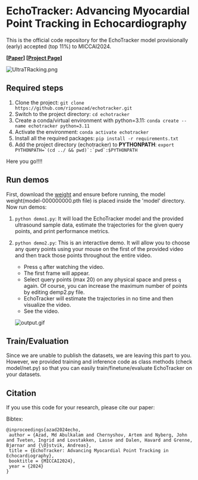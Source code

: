 # EchoTracker: Advancing Myocardial Point Tracking in Echocardiography

This is the official code repository for the EchoTracker model provisionally (early) accepted (top 11%) to MICCAI2024.

**[[Paper]()] [[Project Page](https://riponazad.github.io/echotracker/)]**

![UltraTRacking.png](https://github.com/riponazad/echotracker/blob/main/assets/UltraTRacking.png)


## Required steps
1. Clone the project: `git clone https://github.com/riponazad/echotracker.git`
2. Switch to the project directory: `cd echotracker`
3. Create a conda/virtual environment with python=3.11: `conda create --name echotracker python=3.11`
4. Activate the environment: `conda activate echotracker`
5. Install all the required packages: `pip install -r requirements.txt`
6. Add the project directory (echotracker) to **PYTHONPATH**: ``export PYTHONPATH=`(cd ../ && pwd)`:`pwd`:$PYTHONPATH``

Here you go!!!!
## Run demos
First, download the [weight](https://drive.google.com/file/d/1FJmNlfE5lNPSpBbtnc3KBOgC7cp6DCpl/view?usp=drive_link) and ensure before running, the model weight(model-000000000.pth file) is placed inside the 'model' directory.
Now run demos:
1. `python demo1.py`: It will load the EchoTracker model and the provided ultrasound sample data, estimate the trajectories for the given query points, and print performance metrics.
2. `python demo2.py`: This is an interactive demo. It will allow you to choose any query points using your mouse on the first of the provided video and then track those points throughout the entire video.
    - Press `q` after watching the video.
    - The first frame will appear.
    - Select query points (max 20) on any physical space and press `q` again. Of course, you can increase the maximum number of points by editing demp2.py file.
    - EchoTracker will estimate the trajectories in no time and then visualize the video.
    - See the video.

    ![output.gif](https://github.com/riponazad/echotracker/blob/main/assets/output.gif)


## Train/Evaluation
Since we are unable to publish the datasets, we are leaving this part to you. However, we provided training and inference code as class methods (check model/net.py) so that you can easily train/finetune/evaluate EchoTracker on your datasets.


## Citation

If you use this code for your research, please cite our paper:

Bibtex:
```
@inproceedings{azad2024echo,
 author = {Azad, Md Abulkalam and Chernyshov, Artem and Nyberg, John and Tveten, Ingrid and Lovstakken, Lasse and Dalen, Havard and Grenne, Bjørnar and {\O}stvik, Andreas},
 title = {EchoTracker: Advancing Myocardial Point Tracking in Echocardiography},
 booktitle = {MICCAI2024},
 year = {2024}
}
```

